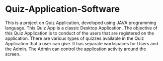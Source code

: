 # Quiz-Application-Software
This is a project on Quiz Application, developed using JAVA programming language. This Quiz App is a classic Desktop Application. 
The objective of this Quiz Application is to conduct of the users that are registered on the application.
There are various types of quizzes available in the Quiz Application that a user can give.
It has separate workspaces for Users and the Admin. The Admin can control the application activity around the screen. 
